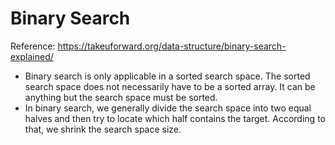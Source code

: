# Binary Search 
Reference: https://takeuforward.org/data-structure/binary-search-explained/

- Binary search is only applicable in a sorted search space. The sorted search space does not necessarily have to be a sorted array. It can be anything but the search space must be sorted.
- In binary search, we generally divide the search space into two equal halves and then try to locate which half contains the target. According to that, we shrink the search space size.

